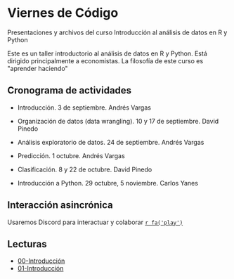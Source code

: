 # Viernes de Código
Presentaciones y archivos del curso Introducción al análisis de datos en R y Python

Este es un taller introductorio al análisis de datos en R y Python. Está dirigido principalmente a economistas. La filosofía de este curso es "aprender haciendo"



## Cronograma de actividades

- Introducción. 3 de septiembre. Andrés Vargas

- Organización de datos (data wrangling). 10 y 17 de septiembre. David Pinedo

- Análisis exploratorio de datos. 24 de septiembre. Andrés Vargas

- Predicción. 1 octubre. Andrés Vargas

- Clasificación. 8 y 22 de octubre. David Pinedo

- Introducción a Python. 29 octubre, 5 noviembre. Carlos Yanes

## Interacción asincrónica

Usaremos Discord para interactuar y colaborar [`r fa('play')`](https://discord.gg/YhJscvYB)


## Lecturas

- [00-Introducción](https://raw.githack.com/andvarga-eco/viernes_code/main/00-Intro.html)
- [01-Introducción](https://raw.githack.com/andvarga-eco/viernes_code/main/01-Intro.html)
